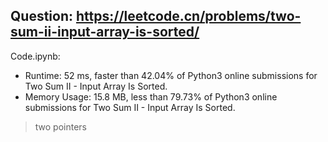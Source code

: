 ## Question: https://leetcode.cn/problems/two-sum-ii-input-array-is-sorted/

Code.ipynb:
* Runtime: 52 ms, faster than 42.04% of Python3 online submissions for Two Sum II - Input Array Is Sorted.
* Memory Usage: 15.8 MB, less than 79.73% of Python3 online submissions for Two Sum II - Input Array Is Sorted.
> two pointers
